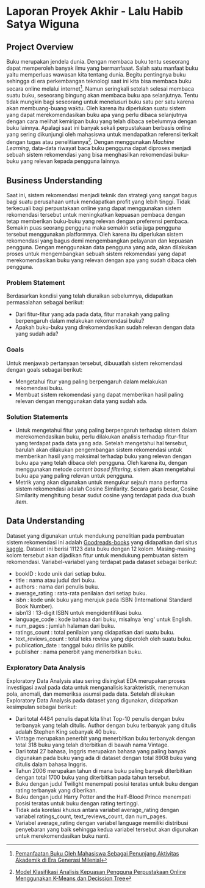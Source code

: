 # Laporan Proyek Akhir - Lalu Habib Satya Wiguna

## Project Overview
Buku merupakan jendela dunia. Dengan membaca buku tentu seseorang dapat memperoleh banyak ilmu yang bermanfaaat. Salah satu manfaat buku yaitu memperluas wawasan kita tentang dunia. Begitu pentingnya buku sehingga di era perkembangan teknologi saat ini kita bisa membaca buku secara online melalui internet[^1]. Namun seringkali setelah selesai membaca suatu buku, seseorang bingung akan membaca buku apa selanjutnya. Tentu tidak mungkin bagi seseorang untuk menelusuri buku satu per satu karena akan membuang-buang waktu. Oleh karena itu diperlukan suatu sistem yang dapat merekomendasikan buku apa yang perlu dibaca selanjutnya dengan cara melihat kemiripan buku yang telah dibaca sebelumnya dengan buku lainnya. Apalagi saat ini banyak sekali perpustakaan berbasis online yang sering dikunjungi oleh mahasiswa untuk mendapatkan referensi terkait dengan tugas atau penelitiannya[^2]. Dengan menggunakan _Machine Learning_, data-data riwayat baca buku pengguna dapat diproses menjadi sebuah sistem rekomendasi yang bisa menghasilkan rekomendasi buku-buku yang relevan kepada pengguna lainnya.  
[^1]: [Pemanfaatan Buku Oleh Mahasiswa Sebagai Penunjang Aktivitas Akademik di Era Generasi Milenial](http://jurnal.uin-antasari.ac.id/index.php/pustakakarya/article/view/3710)  
[^2]: [Model Klasifikasi Analisis Kepuasan Pengguna Perpustakaan Online Menggunakan K-Means dan Decission Tree](https://scholar.google.co.id/scholar_url?url=http://ejurnal.stmik-budidarma.ac.id/index.php/jurikom/article/download/3680/2426&hl=en&sa=X&ei=eHIqY5PfLPuSy9YP1Lyz8AQ&scisig=AAGBfm1NYL2GxbwFk7aY5cWKrf1b8jImVg&oi=scholarr)

## Business Understanding
Saat ini, sistem rekomendasi menjadi teknik dan strategi yang sangat bagus bagi suatu perusahaan untuk mendapatkan profit yang lebih tinggi. Tidak terkecuali bagi perpustakaan online yang dapat menggunakan sistem rekomendasi tersebut untuk meningkatkan kepuasan pembaca dengan tetap memberikan buku-buku yang relevan dengan preferensi pembaca. Semakin puas seorang pengguna maka semakin setia juga pengguna tersebut menggunakan platformnya. Oleh karena itu diperlukan sistem rekomendasi yang bagus demi mengembangkan pelayanan dan kepuasan pengguna. Dengan menggunakan data pengguna yang ada, akan dilakukan proses untuk mengembangkan sebuah sistem rekomendasi yang dapat merekomendasikan buku yang relevan dengan apa yang sudah dibaca oleh pengguna.

### Problem Statement
Berdasarkan kondisi yang telah diuraikan sebelumnya, didapatkan permasalahan sebagai berikut:
- Dari fitur-fitur yang ada pada data, fitur manakah yang paling berpengaruh dalam melakukan rekomendasi buku?
- Apakah buku-buku yang direkomendasikan sudah relevan dengan data yang sudah ada?

### Goals
Untuk menjawab pertanyaan tersebut, dibuuatlah sistem rekomendasi dengan goals sebagai berikut:
- Mengetahui fitur yang paling berpengaruh dalam melakukan rekomendasi buku.
- Membuat sistem rekomendasi yang dapat memberikan hasil paling relevan dengan menggunakan data yang sudah ada.

### Solution Statements
- Untuk mengetahui fitur yang paling berpengaruh terhadap sistem dalam merekomendasikan buku, perlu dilakukan analisis terhadap fitur-fitur yang terdapat pada data yang ada. Setelah mengetahui hal tersebut, barulah akan dilakukan pengembangan sistem rekomendasi untuk memberikan hasil yang maksimal terhadap buku yang relevan dengan buku apa yang telah dibaca oleh pengguna. Oleh karena itu, dengan menggunakan metode _content based filtering_, sistem akan mengetahui buku apa yang paling relevan untuk pengguna.
- Metrik yang akan digunakan untuk mengukur sejauh mana performa sistem rekomendasi adalah Cosine Similarity. Secara garis besar, Cosine Similarity menghitung besar sudut cosine yang terdapat pada dua buah _item_.

## Data Understanding
Dataset yang digunakan untuk mendukung penelitian pada pembuatan sistem rekomendasi ini adalah [Goodreads-books](https://www.kaggle.com/datasets/jealousleopard/goodreadsbooks) yang didapatkan dari situs [kaggle](https://www.kaggle.com). Dataset ini berisi 11123 data buku dengan 12 kolom. Masing-masing kolom tersebut akan dijadikan fitur untuk mendukung pembuatan sistem rekomendasi. Variabel-variabel yang terdapat pada dataset sebagai berikut:
- bookID : kode unik dari setiap buku.
- title : nama atau judul dari buku.
- authors : nama dari penulis buku.
- average_rating : rata-rata penilaian dari setiap buku.
- isbn : kode unik buku yang merujuk pada ISBN (International Standard Book Number).
- isbn13 : 13-digit ISBN untuk mengidentifikasi buku.
- language_code : kode bahasa dari buku, misalnya 'eng' untuk English.
- num_pages : jumlah halaman dari buku.
- ratings_count : total penilaian yang didapatkan dari suatu buku.
- text_reviews_count : total teks review yang diperoleh oleh suatu buku.
- publication_date : tanggal buku dirilis ke publik.
- publisher : nama penerbit yang menerbitkan buku.

### Exploratory Data Analysis
Exploratory Data Analysis atau sering disingkat EDA merupakan proses investigasi awal pada data untuk menganalisis karakteristik, menemukan pola, anomali, dan memeriksa asumsi pada data. Setelah dilakukan Exploratory Data Analysis pada dataset yang digunakan, didapatkan kesimpulan sebagai berikut:
- Dari total 4484 penulis dapat kita lihat Top-10 penulis dengan buku terbanyak yang telah ditulis. Author dengan buku terbanyak yang ditulis adalah Stephen King sebanyak 40 buku.
- Vintage merupakan penerbit yang menerbitkan buku terbanyak dengan total 318 buku yang telah diterbitkan di bawah nama Vintage.
- Dari total 27 bahasa, Inggris merupakan bahasa yang paling banyak digunakan pada buku yang ada di dataset dengan total 8908 buku yang ditulis dalam bahasa Inggris.
- Tahun 2006 merupakan tahun di mana buku paling banyak diterbitkan dengan total 1700 buku yang diterbitkan pada tahun tersebut.
- Buku dengan judul Twilight menempati posisi teratas untuk buku dengan rating terbanyak yang diberikan.
- Buku dengan judul Harry Potter and the Half-Blood Prince menempati posisi teratas untuk buku dengan rating tertinggi.
- Tidak ada korelasi khusus antara variabel average_rating dengan variabel ratings_count, text_reviews_count, dan num_pages.
- Variabel average_rating dengan variabel language memiliki distribusi penyebaran yang baik sehingga kedua variabel tersebut akan digunakan untuk merekomendasikan buku nanti.

